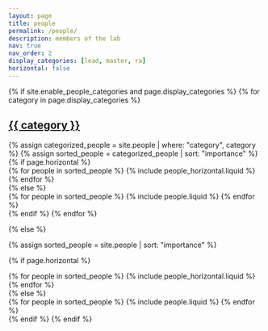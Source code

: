 ```yaml
---
layout: page
title: people
permalink: /people/
description: members of the lab 
nav: true
nav_order: 2
display_categories: [lead, master, ra]
horizontal: false
---
```


<!-- pages/people.md -->
<div class="people">
{% if site.enable_people_categories and page.display_categories %}
  <!-- Display categorized people -->
  {% for category in page.display_categories %}
  <a id="{{ category }}" href=".#{{ category }}">
    <h2 class="category">{{ category }}</h2>
  </a>
  {% assign categorized_people = site.people | where: "category", category %}
  {% assign sorted_people = categorized_people | sort: "importance"  %}
  <!-- Generate cards for each project -->
  {% if page.horizontal %}
  <div class="container">
    <div class="row row-cols-2">
    {% for people in sorted_people %}
      {% include people_horizontal.liquid %}
    {% endfor %}
    </div>
  </div>
  {% else %}
  <div class="grid">
    {% for people in sorted_people %}
      {% include people.liquid %}
    {% endfor %}
  </div>
  {% endif %}
  {% endfor %}

{% else %}

<!-- Display people without categories -->

{% assign sorted_people = site.people | sort: "importance"  %}

  <!-- Generate cards for each people -->

{% if page.horizontal %}

  <div class="container">
    <div class="row row-cols-2">
    {% for people in sorted_people %}
      {% include people_horizontal.liquid %}
    {% endfor %}
    </div>
  </div>
  {% else %}
  <div class="grid">
    {% for people in sorted_people %}
      {% include people.liquid %}
    {% endfor %}
  </div>
  {% endif %}
{% endif %}
</div>
